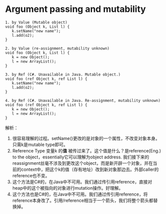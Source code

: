 # Argument passing and mutability

```text
1. by Value (Mutable object)
void foo (Object k, List l) {
   k.setName("new name"); 
   l.add(o2);
}

2. by Value (re-assignment, mutability unknown)
void foo (Object k, List l) {
   k = new Object();
   l = new ArrayList();
}

3. by Ref (C#. Unavailable in Java. Mutable object.)
void foo (ref Object k, ref List l) {
   k.setName("new name");
   l.add(o2);
}

4. by Ref (C#. Unavailable in Java. Re-assignment, mutability unknown)
void foo (ref Object k, ref List l) {
   k = new Object();
   l = new ArrayList();
}
```

解析：

1. 很容易理解的过程。setName\(\)更改的是对象的一个属性，不改变对象本身。只需k是mutable type即可。
2. Reference Type 变量k 的**值** 被传过来了。这个值是什么？是reference\(Eng.\) to the object，essentially它可以理解为object address. 我们接下来的reassignment丝毫不涉及到更改这个object，而是新开辟一个对象，并在当前的context中，把这个k的值（存有地址）改到新对象那边去。外部caller的reference也不变。
3. 这个方法是C\#的，在Java中不可用。我们通过传引用reference，直接对heap中的这个被指向的对象进行mutation操作。好理解。
4. 这个方法也是C\#的，在Java中不可用。我们通过传引用reference，将reference本身改了。引用/reference相当于一个箭头，我们将整个箭头都替换掉。

